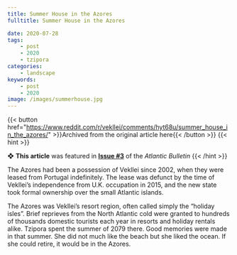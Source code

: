 ```yaml
---
title: Summer House in the Azores
fulltitle: Summer House in the Azores

date: 2020-07-28
tags:
    - post
    - 2020
    - tzipora
categories:
    - landscape
keywords:
    - post
    - 2020
image: /images/summerhouse.jpg
---
```

{{< button href="https://www.reddit.com/r/vekllei/comments/hyt68u/summer_house_in_the_azores/" >}}Archived from the original article here{{< /button >}}
{{< hint >}}

❖ **This article** was featured in [**Issue #3**](/newsdesk/bulletin/2020/3) of the *Atlantic Bulletin*
{{< /hint >}}

The Azores had been a possession of Vekllei since 2002, when they were leased from Portugal indefinitely. The lease was defunct by the time of Vekllei’s independence from U.K. occupation in 2015, and the new state took formal ownership over the small Atlantic islands.

The Azores was Vekllei’s resort region, often called simply the “holiday isles”. Brief reprieves from the North Atlantic cold were granted to hundreds of thousands domestic tourists each year in resorts and holiday rentals alike. Tzipora spent the summer of 2079 there. Good memories were made in that summer. She did not much like the beach but she liked the ocean. If she could retire, it would be in the Azores.
